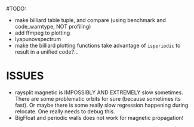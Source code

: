 #TODO:
* make billiard table tuple, and compare (using benchmark and code_warntype, NOT profiling)
* add ffmpeg to plotting
* lyapunovspectrum
* make the billiard plotting functions take advantage of `isperiodic` to result
  in a unified code?...

# ISSUES
* raysplit magnetic is IMPOSSIBLY AND EXTREMELY slow sometimes. There are some
  problematic orbits for sure (because sometimes its fast).
  Or maybe there is some really slow regression happening during relocate.
  One really needs to debug this.
* BigFloat and periodic walls does not work for magnetic propagation!
